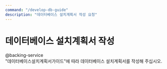 ```yaml
---
command: "/develop-db-guide"
description: "데이터베이스 설치계획서 작성 요청"
---
```


# 데이터베이스 설치계획서 작성

@backing-service  
"데이터베이스설치계획서가이드"에 따라 데이터베이스 설치계획서를 작성해 주십시오.